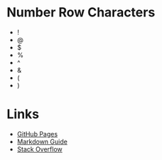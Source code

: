 # Number Row Characters 


- ! 
- @ 
- $ 
- % 
- ^ 
- & 
- ( 
- ) 

# Links

- [GitHub Pages](https://pages.github.com/)
- [Markdown Guide](https://www.markdownguide.org/)
- [Stack Overflow](https://stackoverflow.com/)
